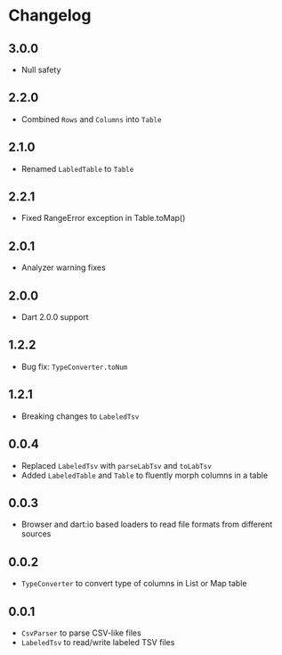 # Changelog

## 3.0.0

+ Null safety

## 2.2.0

+ Combined `Rows` and `Columns` into `Table`

## 2.1.0

+ Renamed `LabledTable` to `Table`

## 2.2.1

+ Fixed RangeError exception in Table.toMap()

## 2.0.1

+ Analyzer warning fixes

## 2.0.0

+ Dart 2.0.0 support

## 1.2.2

+ Bug fix: `TypeConverter.toNum`

## 1.2.1

+ Breaking changes to `LabeledTsv`

## 0.0.4

- Replaced `LabeledTsv` with `parseLabTsv` and `toLabTsv`
- Added `LabeledTable` and `Table` to fluently morph columns in a table

## 0.0.3

- Browser and dart:io based loaders to read file formats from different sources 

## 0.0.2

- `TypeConverter` to convert type of columns in List or Map table

## 0.0.1

- `CsvParser` to parse CSV-like files
- `LabeledTsv` to read/write labeled TSV files
